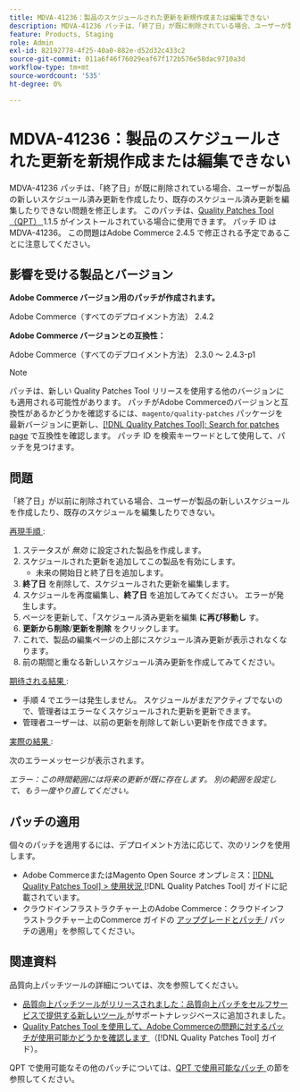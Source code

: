 ```yaml
---
title: MDVA-41236：製品のスケジュールされた更新を新規作成または編集できない
description: MDVA-41236 パッチは、「終了日」が既に削除されている場合、ユーザーが製品の新しいスケジュール済み更新を作成したり、既存のスケジュール済み更新を編集したりできない問題を修正します。 このパッチは、[Quality Patches Tool （QPT） ] （https://experienceleague.adobe.com/ja/docs/commerce-operations/tools/quality-patches-tool/quality-patches-tool-to-self-serve-quality-patches） 1.1.5 がインストールされている場合に利用できます。 パッチ ID は MDVA-41236。 この問題はAdobe Commerce 2.4.5 で修正される予定であることに注意してください。
feature: Products, Staging
role: Admin
exl-id: 82192778-4f25-40a0-882e-d52d32c433c2
source-git-commit: 011a6f46f76029eaf67f172b576e58dac9710a3d
workflow-type: tm+mt
source-wordcount: '535'
ht-degree: 0%

---
```


# MDVA-41236：製品のスケジュールされた更新を新規作成または編集できない

MDVA-41236 パッチは、「終了日」が既に削除されている場合、ユーザーが製品の新しいスケジュール済み更新を作成したり、既存のスケジュール済み更新を編集したりできない問題を修正します。 このパッチは、[Quality Patches Tool （QPT） ](https://experienceleague.adobe.com/ja/docs/commerce-operations/tools/quality-patches-tool/quality-patches-tool-to-self-serve-quality-patches)1.1.5 がインストールされている場合に使用できます。 パッチ ID は MDVA-41236。 この問題はAdobe Commerce 2.4.5 で修正される予定であることに注意してください。

## 影響を受ける製品とバージョン

**Adobe Commerce バージョン用のパッチが作成されます。**

Adobe Commerce（すべてのデプロイメント方法） 2.4.2

**Adobe Commerce バージョンとの互換性：**

Adobe Commerce（すべてのデプロイメント方法） 2.3.0 ～ 2.4.3-p1

>[!NOTE]
>
>パッチは、新しい Quality Patches Tool リリースを使用する他のバージョンにも適用される可能性があります。 パッチがAdobe Commerceのバージョンと互換性があるかどうかを確認するには、`magento/quality-patches` パッケージを最新バージョンに更新し、[[!DNL Quality Patches Tool]: Search for patches page](https://experienceleague.adobe.com/ja/docs/commerce-operations/tools/quality-patches-tool/quality-patches-tool-to-self-serve-quality-patches) で互換性を確認します。 パッチ ID を検索キーワードとして使用して、パッチを見つけます。

## 問題

「終了日」が以前に削除されている場合、ユーザーが製品の新しいスケジュールを作成したり、既存のスケジュールを編集したりできない。

<u> 再現手順 </u>:

1. ステータスが *無効* に設定された製品を作成します。
1. スケジュールされた更新を追加してこの製品を有効にします。
   * 未来の開始日と終了日を追加します。
1. **終了日** を削除して、スケジュールされた更新を編集します。
1. スケジュールを再度編集し、**終了日** を追加してみてください。 エラーが発生します。
1. ページを更新して、「スケジュール済み更新を編集 **に再び移動し** す。
1. **更新から削除**/**更新を削除** をクリックします。
1. これで、製品の編集ページの上部にスケジュール済み更新が表示されなくなります。
1. 前の期間と重なる新しいスケジュール済み更新を作成してみてください。

<u> 期待される結果 </u>:

* 手順 4 でエラーは発生しません。 スケジュールがまだアクティブでないので、管理者はエラーなくスケジュールされた更新を更新できます。
* 管理者ユーザーは、以前の更新を削除して新しい更新を作成できます。

<u> 実際の結果 </u>:

次のエラーメッセージが表示されます。

*エラー：この時間範囲には将来の更新が既に存在します。 別の範囲を設定して、もう一度やり直してください。*


## パッチの適用

個々のパッチを適用するには、デプロイメント方法に応じて、次のリンクを使用します。

* Adobe CommerceまたはMagento Open Source オンプレミス：[[!DNL Quality Patches Tool] > 使用状況 ](/help/tools/quality-patches-tool/usage.md) [!DNL Quality Patches Tool] ガイドに記載されています。
* クラウドインフラストラクチャー上のAdobe Commerce：クラウドインフラストラクチャー上のCommerce ガイドの [ アップグレードとパッチ ](https://experienceleague.adobe.com/docs/commerce-cloud-service/user-guide/develop/upgrade/apply-patches.html?lang=ja)/ パッチの適用」を参照してください。

## 関連資料

品質向上パッチツールの詳細については、次を参照してください。

* [ 品質向上パッチツールがリリースされました：品質向上パッチをセルフサービスで提供する新しいツール ](https://experienceleague.adobe.com/ja/docs/commerce-operations/tools/quality-patches-tool/quality-patches-tool-to-self-serve-quality-patches) がサポートナレッジベースに追加されました。
* [Quality Patches Tool を使用して、Adobe Commerceの問題に対するパッチが使用可能かどうかを確認します ](/help/tools/quality-patches-tool/patches-available-in-qpt/check-patch-for-magento-issue-with-magento-quality-patches.md) （[!DNL Quality Patches Tool] ガイド）。

QPT で使用可能なその他のパッチについては、[QPT で使用可能なパッチ ](https://experienceleague.adobe.com/tools/commerce-quality-patches/index.html?lang=ja) の節を参照してください。
